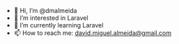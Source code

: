 - 👋 Hi, I’m @dmalmeida
- 👀 I’m interested in Laravel
- 🌱 I’m currently learning Laravel
- 📫 How to reach me: david.miguel.almeida@gmail.com

<!---
dmalmeida/dmalmeida is a ✨ special ✨ repository because its `README.md` (this file) appears on your GitHub profile.
You can click the Preview link to take a look at your changes.
--->
